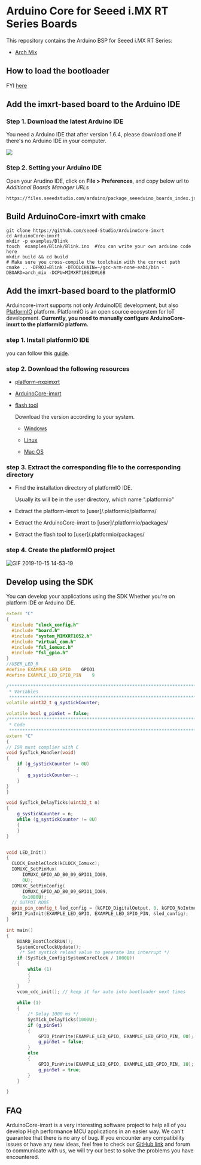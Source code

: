 # Arduino Core for Seeed i.MX RT Series Boards

This repository contains the Arduino BSP for Seeed i.MX RT Series:
- [Arch Mix](https://www.seeedstudio.com/Arch-Mix-p-2901.html)
## How to load the bootloader
   FYI [here](https://wiki.seeedstudio.com/Arch_Mix/#flashing-arduino-bootloader-to-arch-mix)

## Add the imxrt-based board to the Arduino IDE

### Step 1. Download the latest Arduino IDE

You need a Arduino IDE that after version 1.6.4, please download one if there's no Arduino IDE in your computer.

[![](https://raw.githubusercontent.com/SeeedDocument/Seeeduino_Stalker_V3_1/master/images/Download_IDE.png)](https://www.arduino.cc/en/Main/Software)

### Step 2. Setting your Arduino IDE

Open your Arudino IDE, click on **File > Preferences**, and copy below url to *Additional Boards Manager URLs*

```
https://files.seeedstudio.com/arduino/package_seeeduino_boards_index.json
```

## Build ArduinoCore-imxrt with cmake

```
git clone https://github.com/seeed-Studio/ArduinoCore-imxrt 
cd ArduinoCore-imxrt 
mkdir -p examples/Blink
touch  examples/Blink/Blink.ino  #You can write your own arduino code here
mkdir build && cd build
# Make sure you cross-compile the toolchain with the correct path
cmake .. -DPROJ=Blink -DTOOLCHAIN=~/gcc-arm-none-eabi/bin -DBOARD=arch_mix -DCPU=MIMXRT1062DVL6B
```
## Add the imxrt-based board to the platformIO

Arduincore-imxrt supports not only ArduinoIDE development, but also  [PlatformIO](https://platformio.org/) platform. PlatformIO is an open source ecosystem for IoT development. **Currently, you need to manually configure ArduinoCore-imxrt to the platformIO platform.**

### step 1. Install platformIO  IDE 

you can follow this [guide](https://docs.platformio.org/en/latest/ide/pioide.html).

### step 2. Download the following resources

- [platform-nxpimxrt](https://github.com/Seeed-Studio/platform-nxpimxrt)

- [ArduinoCore-imxrt](https://github.com/Seeed-Studio/ArduinoCore-imxrt)

- [flash tool](https://github.com/Seeed-Studio/BOSSA)

  Download the version according to your system.

  - [Windows](https://github.com/Seeed-Studio/BOSSA/releases/download/1.9.1-seeeduino/bossac-1.9.1-seeeduino-windows.tar.bz2)
  - [Linux](https://github.com/Seeed-Studio/BOSSA/releases/download/1.9.1-seeeduino/bossac-1.9.1-seeeduino-linux.tar.gz)

  - [Mac OS](https://github.com/Seeed-Studio/BOSSA/releases/download/1.9.1-seeeduino/bossac-1.9.1-seeeduino-drawin.tar.gz)

### step 3. Extract the corresponding file to the corresponding directory

- Find the installation directory of platformIO IDE. 

  Usually its will be in the user directory, which name  ".platformio"

- Extract the platform-imxrt  to [user]/.platformio/platforms/
- Extract  the ArduinoCore-imxrt to [user]/.platformio/packages/
- Extract  the flash tool to [user]/.platformio/packages/

### step 4. Create the platformIO project

![GIF 2019-10-15 14-53-19](https://github.com/Seeed-Studio/ArduinoCore-imxrt/blob/master/extras/images/GIF%202019-10-15%2014-53-19.gif?raw=true)

## Develop using the **SDK**

You can develop your applications using the SDK Whether you're on platform IDE or Arduino IDE.

```c++
extern "C"
{
  #include "clock_config.h"
  #include "board.h"
  #include "system_MIMXRT1052.h"
  #include "virtual_com.h"
  #include "fsl_iomuxc.h"
  #include "fsl_gpio.h"
}
//USER_LED_R
#define EXAMPLE_LED_GPIO    GPIO1
#define EXAMPLE_LED_GPIO_PIN    9

/*******************************************************************************
 * Variables
 ******************************************************************************/
volatile uint32_t g_systickCounter;

volatile bool g_pinSet = false;
/*******************************************************************************
 * Code
 ******************************************************************************/
extern "C"
{
// ISR must complier with C
void SysTick_Handler(void)
{
    if (g_systickCounter != 0U)
    {
        g_systickCounter--;
    }
}
}

void SysTick_DelayTicks(uint32_t n)
{
    g_systickCounter = n;
    while (g_systickCounter != 0U)
    {
    }
}


void LED_Init()
{
  CLOCK_EnableClock(kCLOCK_Iomuxc);       
  IOMUXC_SetPinMux(
      IOMUXC_GPIO_AD_B0_09_GPIO1_IO09,        
      0U);                                   
  IOMUXC_SetPinConfig(
      IOMUXC_GPIO_AD_B0_09_GPIO1_IO09,      
      0x10B0U);     
  // OUTPUT MODE
  gpio_pin_config_t led_config = {kGPIO_DigitalOutput, 0, kGPIO_NoIntmode};
  GPIO_PinInit(EXAMPLE_LED_GPIO, EXAMPLE_LED_GPIO_PIN, &led_config);                         
}

int main()
{
    BOARD_BootClockRUN();
    SystemCoreClockUpdate();
     /* Set systick reload value to generate 1ms interrupt */
    if (SysTick_Config(SystemCoreClock / 1000U))
    {
        while (1)
        {
        }
    }
    vcom_cdc_init(); // keep it for auto into bootloader next times
    
    while (1)
    {
        /* Delay 1000 ms */
        SysTick_DelayTicks(1000U);
        if (g_pinSet)
        {
            GPIO_PinWrite(EXAMPLE_LED_GPIO, EXAMPLE_LED_GPIO_PIN, 0U);
            g_pinSet = false;
        }
        else
        {
            GPIO_PinWrite(EXAMPLE_LED_GPIO, EXAMPLE_LED_GPIO_PIN, 1U);
            g_pinSet = true;    
        }
    }

}
```

## FAQ
ArduinoCore-imxrt is a very interesting software project to help all of you develop High performance MCU applications in an easier way. We can't guarantee that there is no any of bug.  If you encounter any compatibility issues or have any new ideas, feel free to check our [GitHub link](https://github.com/Seeed-Studio/ArduinoCore-imxrt/issues) and forum to communicate with us, we will try our best to solve the problems you have encountered. 
